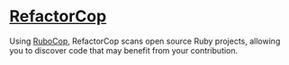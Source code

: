 # [RefactorCop](http://www.refactorcop.com)

Using [RuboCop](https://github.com/bbatsov/rubocop), RefactorCop scans open
source Ruby projects, allowing you to discover code that may benefit from your
contribution.


